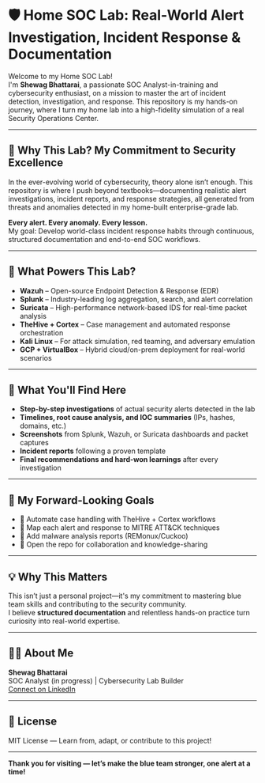 # 🛡️ Home SOC Lab: Real-World Alert Investigation, Incident Response & Documentation

Welcome to my Home SOC Lab!  
I'm **Shewag Bhattarai**, a passionate SOC Analyst-in-training and cybersecurity enthusiast, on a mission to master the art of incident detection, investigation, and response. This repository is my hands-on journey, where I turn my home lab into a high-fidelity simulation of a real Security Operations Center.

---

## 🚀 Why This Lab? My Commitment to Security Excellence

In the ever-evolving world of cybersecurity, theory alone isn’t enough. This repository is where I push beyond textbooks—documenting realistic alert investigations, incident reports, and response strategies, all generated from threats and anomalies detected in my home-built enterprise-grade lab.

**Every alert. Every anomaly. Every lesson.**  
My goal: Develop world-class incident response habits through continuous, structured documentation and end-to-end SOC workflows.

---

## 🧰 What Powers This Lab?

- **Wazuh** – Open-source Endpoint Detection & Response (EDR)
- **Splunk** – Industry-leading log aggregation, search, and alert correlation
- **Suricata** – High-performance network-based IDS for real-time packet analysis
- **TheHive + Cortex** – Case management and automated response orchestration
- **Kali Linux** – For attack simulation, red teaming, and adversary emulation
- **GCP + VirtualBox** – Hybrid cloud/on-prem deployment for real-world scenarios


---

## 🧠 What You'll Find Here

- **Step-by-step investigations** of actual security alerts detected in the lab
- **Timelines, root cause analysis, and IOC summaries** (IPs, hashes, domains, etc.)
- **Screenshots** from Splunk, Wazuh, or Suricata dashboards and packet captures
- **Incident reports** following a proven template
- **Final recommendations and hard-won learnings** after every investigation

---

## 🔭 My Forward-Looking Goals

- 🚦 Automate case handling with TheHive + Cortex workflows
- 🎯 Map each alert and response to MITRE ATT&CK techniques
- 🦠 Add malware analysis reports (REMonux/Cuckoo)
- 🤝 Open the repo for collaboration and knowledge-sharing

---

## 💡 Why This Matters

This isn’t just a personal project—it's my commitment to mastering blue team skills and contributing to the security community.  
I believe **structured documentation** and relentless hands-on practice turn curiosity into real-world expertise.

---

## 🙋‍♂️ About Me

**Shewag Bhattarai**  
SOC Analyst (in progress) | Cybersecurity Lab Builder  
[Connect on LinkedIn](https://www.linkedin.com/in/shewag-bhattarai-103424236)

---

## 🪪 License

MIT License — Learn from, adapt, or contribute to this project!

---

**Thank you for visiting — let’s make the blue team stronger, one alert at a time!**

